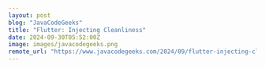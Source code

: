 ```yaml
---
layout: post
blog: "JavaCodeGeeks"
title: "Flutter: Injecting Cleanliness"
date: 2024-09-30T05:52:00Z
image: images/javacodegeeks.png
remote_url: "https://www.javacodegeeks.com/2024/09/flutter-injecting-cleanliness.html"
---
```


